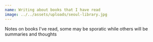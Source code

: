 ```yaml
---
name: Writing about books that I have read
image: ../../assets/uploads/seoul-library.jpg
---
```

Notes on books I've read, some may be sporatic while others will be summaries and thoughts